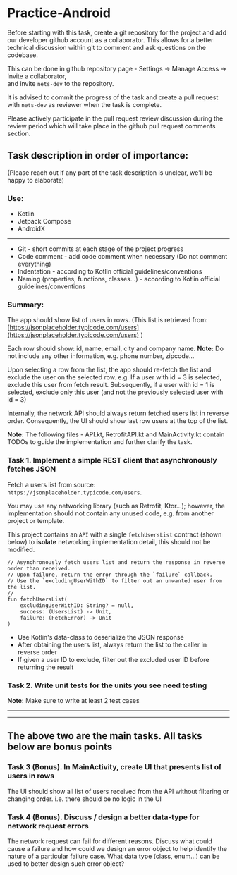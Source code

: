 # Practice-Android

Before starting with this task, create a git repository for the project and add our developer 
github account as a collaborator. This allows for a better technical discussion within git 
to comment and ask questions on the codebase. 

This can be done in github repository page - Settings -> Manage Access -> Invite a collaborator,  
and invite ``nets-dev`` to the repository. 

It is advised to commit the progress of the task and create a pull request with ``nets-dev`` 
as reviewer when the task is complete. 

Please actively participate in the pull request review discussion during the review period
which will take place in the github pull request comments section. 

## Task description in order of importance:

(Please reach out if any part of the task description is unclear, we'll be happy to elaborate)

### Use:

* Kotlin 
* Jetpack Compose 
* AndroidX 

---

* Git - short commits at each stage of the project progress 
* Code comment - add code comment when necessary (Do not comment everything)
* Indentation - according to Kotlin official guidelines/conventions 
* Naming (properties, functions, classes…) - according to Kotlin official guidelines/conventions 

### Summary: 

The app should show list of users in rows. 
(This list is retrieved from: [https://jsonplaceholder.typicode.com/users](https://jsonplaceholder.typicode.com/users) )

Each row should show: id, name, email, city and company name.
**Note:** Do not include any other information, e.g. phone number, zipcode...

Upon selecting a row from the list,
the app should re-fetch the list and exclude the user on the selected row.
e.g. If a user with id = 3 is selected, exclude this user from fetch result.
Subsequently, if a user with id = 1 is selected, exclude only this user
(and not the previously selected user with id = 3)

Internally, the network API should always return fetched users list in reverse order.
Consequently, the UI should show last row users at the top of the list.

**Note:** The following files - API.kt, RetrofitAPI.kt and MainActivity.kt contain TODOs to guide 
the implementation and further clarify the task. 

### Task 1. Implement a simple REST client that asynchronously fetches JSON 

Fetch a users list from source: `https://jsonplaceholder.typicode.com/users`.

You may use any networking library (such as Retrofit, Ktor…); however, the implementation should not
contain any unused code, e.g. from another project or template. 

This project contains an ``API`` with a single `fetchUsersList` contract (shown below)
to **isolate** networking implementation detail, this should not be modified. 

```
// Asynchronously fetch users list and return the response in reverse order than received. 
// Upon failure, return the error through the `failure` callback.
// Use the `excludingUserWithID` to filter out an unwanted user from the list. 
//
fun fetchUsersList(
    excludingUserWithID: String? = null,
    success: (UsersList) -> Unit,
    failure: (FetchError) -> Unit
)
```

* Use Kotlin's data-class to deserialize the JSON response
* After obtaining the users list, always return the list to the caller in reverse order
* If given a user ID to exclude, filter out the excluded user ID before returning the result

### Task 2. Write unit tests for the units you see need testing

**Note:** Make sure to write at least 2 test cases 

---
---

## The above two are the main tasks. All tasks below are bonus points

### Task 3 (Bonus). In MainActivity, create UI that presents list of users in rows

The UI should show all list of users received from the API without
filtering or changing order. i.e. there should be no logic in the UI

### Task 4 (Bonus). Discuss / design a better data-type for network request errors

The network request can fail for different reasons. Discuss what could cause
a failure and how could we design an error object to help identify the nature
of a particular failure case.
What data type (class, enum…) can be used to better design such error object?
